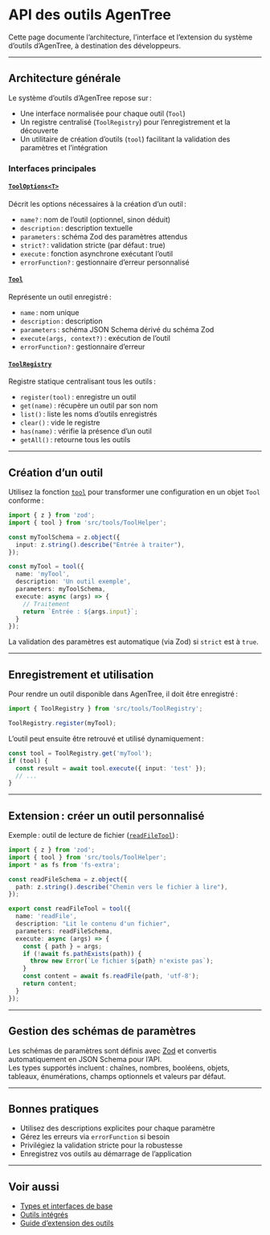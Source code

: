 # API des outils AgenTree

Cette page documente l’architecture, l’interface et l’extension du système d’outils d’AgenTree, à destination des développeurs.

---

## Architecture générale

Le système d’outils d’AgenTree repose sur :
- Une interface normalisée pour chaque outil (`Tool`)
- Un registre centralisé (`ToolRegistry`) pour l’enregistrement et la découverte
- Un utilitaire de création d’outils (`tool`) facilitant la validation des paramètres et l’intégration

### Interfaces principales

#### [`ToolOptions<T>`](../../src/tools/ToolHelper.ts)
Décrit les options nécessaires à la création d’un outil :
- `name?` : nom de l’outil (optionnel, sinon déduit)
- `description` : description textuelle
- `parameters` : schéma Zod des paramètres attendus
- `strict?` : validation stricte (par défaut : true)
- `execute` : fonction asynchrone exécutant l’outil
- `errorFunction?` : gestionnaire d’erreur personnalisé

#### [`Tool`](../../src/tools/ToolHelper.ts)
Représente un outil enregistré :
- `name` : nom unique
- `description` : description
- `parameters` : schéma JSON Schema dérivé du schéma Zod
- `execute(args, context?)` : exécution de l’outil
- `errorFunction?` : gestionnaire d’erreur

#### [`ToolRegistry`](../../src/tools/ToolRegistry.ts)
Registre statique centralisant tous les outils :
- `register(tool)` : enregistre un outil
- `get(name)` : récupère un outil par son nom
- `list()` : liste les noms d’outils enregistrés
- `clear()` : vide le registre
- `has(name)` : vérifie la présence d’un outil
- `getAll()` : retourne tous les outils

---

## Création d’un outil

Utilisez la fonction [`tool`](../../src/tools/ToolHelper.ts) pour transformer une configuration en un objet `Tool` conforme :

```typescript
import { z } from 'zod';
import { tool } from 'src/tools/ToolHelper';

const myToolSchema = z.object({
  input: z.string().describe("Entrée à traiter"),
});

const myTool = tool({
  name: 'myTool',
  description: 'Un outil exemple',
  parameters: myToolSchema,
  execute: async (args) => {
    // Traitement
    return `Entrée : ${args.input}`;
  }
});
```

La validation des paramètres est automatique (via Zod) si `strict` est à `true`.

---

## Enregistrement et utilisation

Pour rendre un outil disponible dans AgenTree, il doit être enregistré :

```typescript
import { ToolRegistry } from 'src/tools/ToolRegistry';

ToolRegistry.register(myTool);
```

L’outil peut ensuite être retrouvé et utilisé dynamiquement :

```typescript
const tool = ToolRegistry.get('myTool');
if (tool) {
  const result = await tool.execute({ input: 'test' });
  // ...
}
```

---

## Extension : créer un outil personnalisé

Exemple : outil de lecture de fichier ([`readFileTool`](../../src/tools/defaults/readFile.ts)) :

```typescript
import { z } from 'zod';
import { tool } from 'src/tools/ToolHelper';
import * as fs from 'fs-extra';

const readFileSchema = z.object({
  path: z.string().describe("Chemin vers le fichier à lire"),
});

export const readFileTool = tool({
  name: 'readFile',
  description: "Lit le contenu d'un fichier",
  parameters: readFileSchema,
  execute: async (args) => {
    const { path } = args;
    if (!await fs.pathExists(path)) {
      throw new Error(`Le fichier ${path} n'existe pas`);
    }
    const content = await fs.readFile(path, 'utf-8');
    return content;
  }
});
```

---

## Gestion des schémas de paramètres

Les schémas de paramètres sont définis avec [Zod](https://zod.dev/) et convertis automatiquement en JSON Schema pour l’API.  
Les types supportés incluent : chaînes, nombres, booléens, objets, tableaux, énumérations, champs optionnels et valeurs par défaut.

---

## Bonnes pratiques

- Utilisez des descriptions explicites pour chaque paramètre
- Gérez les erreurs via `errorFunction` si besoin
- Privilégiez la validation stricte pour la robustesse
- Enregistrez vos outils au démarrage de l’application

---

## Voir aussi

- [Types et interfaces de base](./types.md)
- [Outils intégrés](./built-in-tools.md)
- [Guide d’extension des outils](../guide/custom-tools.md)
